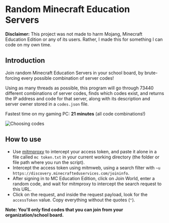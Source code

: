 # Random Minecraft Education Servers

**Disclaimer:** This project was not made to harm Mojang, Minecraft Education Edition or any of its users. 
Rather, I made this for something I can code on my own time.

## Introduction

Join random Minecraft Education Servers in your school board, by brute-forcing every possible combination of server codes!

Using as many threads as possible, this program will go through 73440 different combinations of server codes, finds which codes exist, and returns the IP address and code for that server, along with its description and server owner stored in a `codes.json` file.

Fastest time on my gaming PC: **21 minutes** (all code combinations!)

![Choosing codes](https://i.stack.imgur.com/vMz19.png)

## How to use
 - Use [mitmproxy](https://mitmproxy.org/) to intercept your access token, and paste it alone in a file called `mc token.txt` in your current working directory (the folder or file path where you run the script). 
 - Intercept the access token using mitmweb, using a search filter with `~u https://discovery.minecrafteduservices.com/joininfo`.
 - After signing in to MC Education Edition, click on Join World, enter a random code, and wait for mitmproxy to intercept the search request to this URL. 
 - Click on the request, and inside the request payload, look for the `accessToken` value. Copy everything without the quotes (`"`).

**Note: You'll only find codes that you can join from your organization/school board.**
